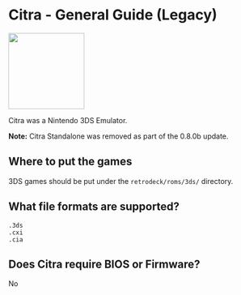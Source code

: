 # Citra - General Guide (Legacy)

<img src="../../../wiki_images/logos/citra-logo.svg" width="150">

Citra was a Nintendo 3DS Emulator.

**Note:** Citra Standalone was removed as part of the 0.8.0b update.

## Where to put the games
3DS games should be put under the `retrodeck/roms/3ds/` directory.

## What file formats are supported?

```
.3ds
.cxi
.cia
```

## Does Citra require BIOS or Firmware?

No
